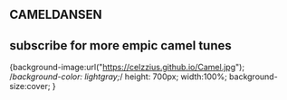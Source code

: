 ## CAMELDANSEN

## subscribe for more empic camel tunes
{background-image:url("https://celzzius.github.io/Camel.jpg");
    /*background-color: lightgray;*/
    height: 700px;
    width:100%;
    background-size:cover;
    }
